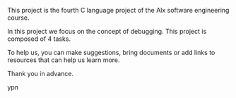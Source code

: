 This project is the fourth C language project of the Alx software engineering course.

In this project we focus on the concept of debugging.
This project is composed of 4 tasks.

To help us, you can make suggestions, bring documents or add links to resources that can help us learn more.

Thank you in advance.

ypn
